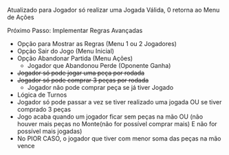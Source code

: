 Atualizado para Jogador só realizar uma Jogada Válida, 0 retorna ao Menu de Ações

Próximo Passo: Implementar Regras Avançadas

- Opção para Mostrar as Regras (Menu 1 ou 2 Jogadores)
- Opção Sair do Jogo (Menu Inicial)
- Opção Abandonar Partida (Menu Ações)
  - Jogador que Abandonou Perde (Oponente Ganha)
- ~~Jogador só pode jogar uma peça por rodada~~
- ~~Jogador só pode comprar 3 peças por rodada~~
  - Jogador não pode comprar peça se já tiver Jogado
- Lógica de Turnos
- Jogador só pode passar a vez se tiver realizado uma jogada OU se tiver comprado 3 peças
- Jogo acaba quando um jogador ficar sem peças na mão OU (não houver mais peças no Monte(não for possível comprar mais) E não for possível mais jogadas)
- No PIOR CASO, o jogador que tiver com menor soma das peças na mão vence
